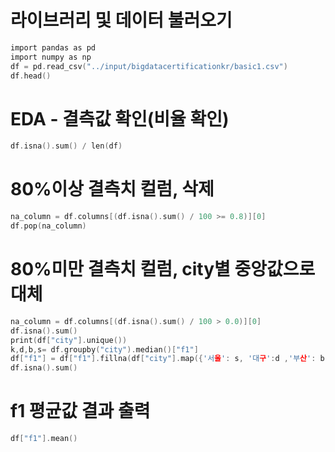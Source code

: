 # 라이브러리 및 데이터 불러오기
```c
import pandas as pd
import numpy as np
df = pd.read_csv("../input/bigdatacertificationkr/basic1.csv")
df.head()
```
# EDA - 결측값 확인(비율 확인)
```c
df.isna().sum() / len(df)
```
# 80%이상 결측치 컬럼, 삭제
```c
na_column = df.columns[(df.isna().sum() / 100 >= 0.8)][0]
df.pop(na_column)
```
# 80%미만 결측치 컬럼, city별 중앙값으로 대체
```c
na_column = df.columns[(df.isna().sum() / 100 > 0.0)][0]
df.isna().sum()
print(df["city"].unique())
k,d,b,s= df.groupby("city").median()["f1"]
df["f1"] = df["f1"].fillna(df["city"].map({'서울': s, '대구':d ,'부산': b,'경기': k}))
df.isna().sum()
```
# f1 평균값 결과 출력
```c
df["f1"].mean()
```
